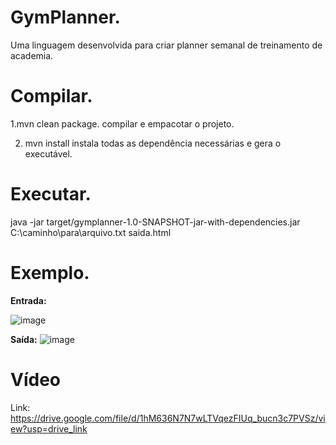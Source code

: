 # GymPlanner.
Uma linguagem desenvolvida para criar planner semanal de treinamento de academia.

# Compilar.
1.mvn clean package.
compilar e empacotar o projeto.

 2. mvn install
instala todas as dependência necessárias e gera o executável.


# Executar.
java -jar target/gymplanner-1.0-SNAPSHOT-jar-with-dependencies.jar C:\caminho\para\arquivo.txt saida.html

# Exemplo.
**Entrada:**

![image](https://github.com/Marmaye/TRABALHO6_COMPILADORES/assets/137102335/2a38626c-713c-4941-a91b-804c4ab11b54)

**Saída:**
![image](https://github.com/Marmaye/TRABALHO6_COMPILADORES/assets/137102335/9bfe50fe-75cb-4b93-af42-26d17b579222)

# Vídeo
Link: https://drive.google.com/file/d/1hM636N7N7wLTVqezFIUq_bucn3c7PVSz/view?usp=drive_link
